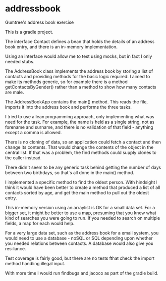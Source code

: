 # addressbook
Gumtree's address book exercise

This is a gradle project.

The interface Contact defines a bean that holds the details of an address book entry,
and there is an in-memory implementation.

Using an interface would allow me to test using mocks, but in fact I only needed stubs.

The AddressBook class implements the address book by storing a list of contacts and providing
 methods for the basic logic required.
I aimed to make its methods generic, so for example there is a method getContactsByGender()
rather than a method to show how many contacts are male.

The AddressBookApp contains the main() method. This reads the file, imports it into the
address book and performs the three tasks.

I tried to use a lean programming approach, only implementing what was need for the task.
For example, the name is held as a single string, not as forename and surname, and there
is no validation of that field - anything except a comma is allowed.

There is no cloning of data, so an application could fetch a contact and then change its contents.
That would change the contents of the object in the central list.
If that was a problem, the find methods could supply clones to the caller instead.

There didn't seem to be any generic task behind getting the number of days between two birthdays,
so that's all done in the main() method.

I implemented a specific method to find the oldest person.
With hindsight I think it would have been better to create a method that produced a list
of all contacts sorted by age, and get the main method to pull out the oldest entry.

This in-memory version using an arraylist is OK for a small data set.  For a bigger set, it might
be better to use a map, presuming that you knew what kind of searches you were going to run.  If you
needed to search on multiple fields, a map for each would help.

For a very large data set, such as the address book for a email system, you would need to use a database -
noSQL or SQL depending upon whether you needed relations between contacts.
A database would also give you resiliance.

Test coverage is fairly good, but there are no tests fthat check the import method handling illegal input.

With more time I would run findbugs and jacoco as part of the gradle build.


